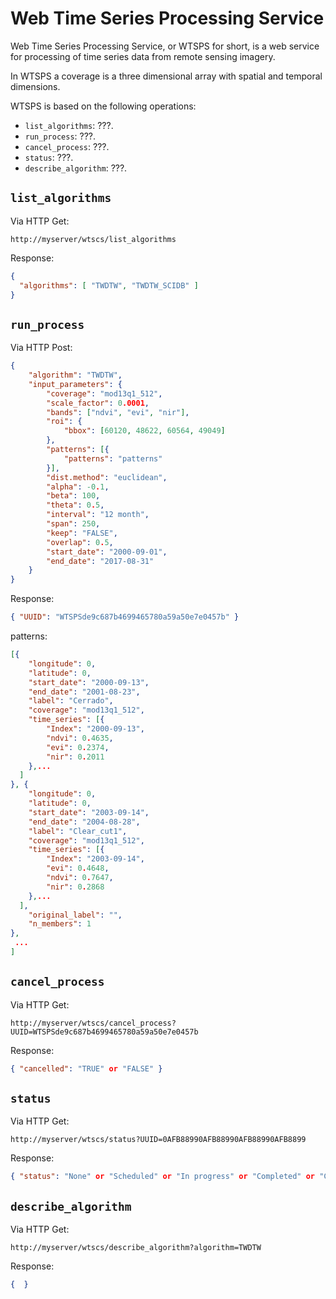 # Web Time Series Processing Service

Web Time Series Processing Service, or WTSPS for short, is a web service for processing of time series data from remote sensing imagery.

In WTSPS a coverage is a three dimensional array with spatial and temporal dimensions.

WTSPS is based on the following operations:
* ```list_algorithms```: ???.
* ```run_process```: ???.
* ```cancel_process```: ???.
* ```status```: ???.
* ```describe_algorithm```: ???.


## ```list_algorithms```

Via HTTP Get:
```
http://myserver/wtscs/list_algorithms
```

Response:
```json
{
  "algorithms": [ "TWDTW", "TWDTW_SCIDB" ]
}
```


## ```run_process```

Via HTTP Post:
```json
{
	"algorithm": "TWDTW",
	"input_parameters": {
		"coverage": "mod13q1_512",
		"scale_factor": 0.0001,
		"bands": ["ndvi", "evi", "nir"],
		"roi": {
			"bbox": [60120, 48622, 60564, 49049]
		},
		"patterns": [{
			"patterns": "patterns"
		}],
		"dist.method": "euclidean",
		"alpha": -0.1,
		"beta": 100,
		"theta": 0.5,
		"interval": "12 month",
		"span": 250,
		"keep": "FALSE",
		"overlap": 0.5,
		"start_date": "2000-09-01",
		"end_date": "2017-08-31"
	}
}
```

Response:
```json
{ "UUID": "WTSPSde9c687b4699465780a59a50e7e0457b" }
```

patterns:
```json
[{
	"longitude": 0,
	"latitude": 0,
	"start_date": "2000-09-13",
	"end_date": "2001-08-23",
	"label": "Cerrado",
	"coverage": "mod13q1_512",
	"time_series": [{
		"Index": "2000-09-13",
		"ndvi": 0.4635,
		"evi": 0.2374,
		"nir": 0.2011
	},...
  ]
}, {
	"longitude": 0,
	"latitude": 0,
	"start_date": "2003-09-14",
	"end_date": "2004-08-28",
	"label": "Clear_cut1",
	"coverage": "mod13q1_512",
	"time_series": [{
		"Index": "2003-09-14",
		"evi": 0.4648,
		"ndvi": 0.7647,
		"nir": 0.2868
	},...
  ],
	"original_label": "",
	"n_members": 1
},
 ... 
]
```

## ```cancel_process```

Via HTTP Get:
```
http://myserver/wtscs/cancel_process?UUID=WTSPSde9c687b4699465780a59a50e7e0457b
```

Response:
```json
{ "cancelled": "TRUE" or "FALSE" }
```


## ```status```

Via HTTP Get:
```
http://myserver/wtscs/status?UUID=0AFB88990AFB88990AFB88990AFB8899
```

Response:
```json
{ "status": "None" or "Scheduled" or "In progress" or "Completed" or "Cancelled" }
```


## ```describe_algorithm```

Via HTTP Get:
```
http://myserver/wtscs/describe_algorithm?algorithm=TWDTW
```

Response:
```json
{  }
```
